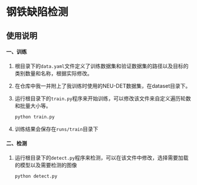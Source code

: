 # 钢铁缺陷检测
## 使用说明
#### 一、训练
1. 根目录下的`data.yaml`文件定义了训练数据集和验证数据集的路径以及目标的类别数量和名称，根据实际修改。

2. 在仓库中我一并附上了我训练时使用的NEU-DET数据集，在dataset目录下。

3. 运行根目录下的`train.py`程序来开始训练，可以修改该文件来自定义遍历轮数和批量大小等。

   ```bash
   python train.py
   ```

4. 训练结果会保存在`runs/train`目录下

#### 二、检测

1. 运行根目录下的`detect.py`程序来检测，可以在该文件中修改，选择需要加载的模型以及需要检测的图像

   ```bash
   python detect.py
   ```

   
